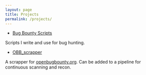 ```yaml
---
layout: page
title: Projects
permalink: /projects/
---
```


* [Bug Bounty Scripts](https://github.com/victoni/Bug-Bounty-Scripts)

Scripts I write and use for bug hunting.

* [OBB_scrapper](https://github.com/victoni/OBB_scrapper)

A scrapper for [openbugbounty.org](https://www.openbugbounty.org). Can be added to a pipeline for continuous scanning and recon.